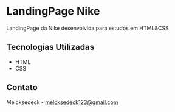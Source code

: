 # LandingPage Nike

LandingPage da Nike desenvolvida para estudos em HTML&CSS

## Tecnologias Utilizadas

- HTML
- CSS

## Contato

Melcksedeck - melcksedeck123@gmail.com
